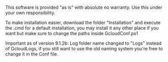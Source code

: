 This software is provided "as is" with absolute no warranty. Use this under your own responsibility.

To make installation easier, download the folder "Installation" and execute the .cmd for a default installation, you may install it any other place if you want 
but make sure to change the paths inside GcloudConf.ps1

Important as of version 9.1.2b: Log folder name changed to "Logs" instead of GcloudLogs, if you still want to use the old naming system you're free to change it in the Conf file.